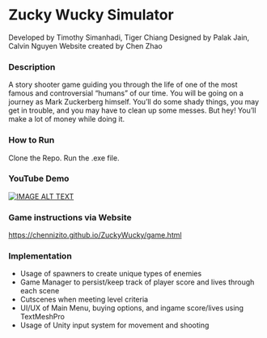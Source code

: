# Zucky Wucky Simulator

Developed by Timothy Simanhadi, Tiger Chiang
Designed by Palak Jain, Calvin Nguyen
Website created by Chen Zhao

### Description
A story shooter game guiding you through the life of one of the most famous and controversial “humans” of our time. You will be going on a journey as Mark Zuckerberg himself. You’ll do some shady things, you may get in trouble, and you may have to clean up some messes. But hey! You’ll make a lot of money while doing it.

### How to Run
Clone the Repo.
Run the .exe file.

### YouTube Demo
[![IMAGE ALT TEXT](http://img.youtube.com/vi/6OdL7-Ev01Y/0.jpg)](http://www.youtube.com/watch?v=6OdL7-Ev01Y "Zucky Wucky Simulator")


### Game instructions via Website
https://chennizito.github.io/ZuckyWucky/game.html

### Implementation
- Usage of spawners to create unique types of enemies
- Game Manager to persist/keep track of player score and lives through each scene
- Cutscenes when meeting level criteria
- UI/UX of Main Menu, buying options, and ingame score/lives using TextMeshPro
- Usage of Unity input system for movement and shooting



